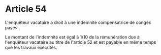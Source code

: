 # Article 54

 L'enquêteur vacataire a droit à une indemnité compensatrice de congés payés.

 Le montant de l'indemnité est égal à 1/10 de la rémunération due à l'enquêteur vacataire au titre de l'article 52 et est payable en même temps que les travaux exécutés.

